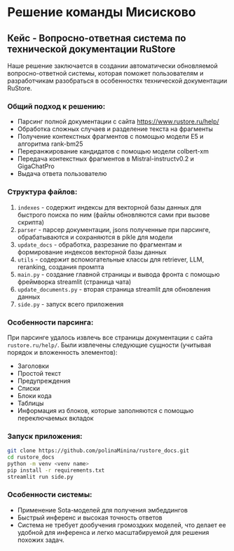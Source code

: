 # Решение команды Мисисково
## Кейс - Вопросно-ответная система по технической документации RuStore

Наше решение заключается в создании автоматически обновляемой вопросно-ответной системы, которая поможет пользователям и разработчикам разобраться в особенностях технической документации RuStore.

### Общий подход к решению:
- Парсинг полной документации с сайта https://www.rustore.ru/help/
- Обработка сложных случаев и разделение текста на фрагменты
- Получение контекстных фрагментов с помощью модели E5 и алгоритма rank-bm25
- Переранжирование кандидатов с помощью модели colbert-xm
- Передача контекстных фрагментов в Mistral-instructv0.2 и GigaChatPro
- Выдача ответа пользователю

### Структура файлов:
1. `indexes` - содержит индексы для векторной базы данных для быстрого поиска по ним (файлы обновляются сами при вызове скрипта)
2. `parser` - парсер документации, jsons полученные при парсинге, обрабатываются и сохраняются в pikle для модели
3. `update_docs` - обработка, разрезание по фрагментам и формирование индексов векторной базы данных
4. `utils` - содержит вспомогательные классы для retriever, LLM, reranking, создания промпта
5. `main.py` - создание главной страницы и вывода фронта с помощью фреймворка streamlit (страница чата)
6. `update_documents.py` - вторая страница streamlit для обновления данных
7. `side.py` - запуск всего приложения

### Особенности парсинга:
При парсинге удалось извлечь все страницы документации с сайта `rustore.ru/help/`.
Были извлечены следующие сущности (учитывая порядок и вложенность элементов):
- Заголовки
- Простой текст
- Предупреждения
- Списки
- Блоки кода
- Таблицы
- Информация из блоков, которые заполняются с помощью переключаемых вкладок

### Запуск приложения:
```bash
git clone https://github.com/polinaMinina/rustore_docs.git
cd rustore_docs
python -m venv <venv name>
pip install -r requirements.txt
streamlit run side.py
```

### Особенности системы:
 - Применение Sota-моделей для получения эмбеддингов
 - Быстрый инференс и высокая точность ответов
 - Система не требует дообучения громоздких моделей, что делает ее удобной для инференса и легко масштабируемой для решения похожих задач.
